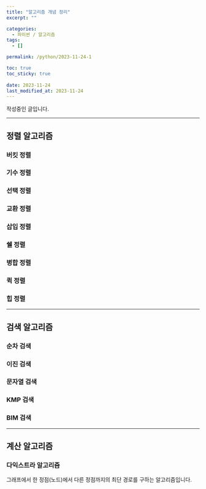 ```yaml
---
title: "알고리즘 개념 정리"
excerpt: ""

categories:
  - 파이썬 / 알고리즘
tags:
  - []

permalink: /python/2023-11-24-1

toc: true
toc_sticky: true
 
date: 2023-11-24
last_modified_at: 2023-11-24
---
```


작성중인 글입니다.

---

## 정렬 알고리즘

### 버킷 정렬

### 기수 정렬

### 선택 정렬

### 교환 정렬

### 삽입 정렬

### 쉘 정렬

### 병합 정렬

### 퀵 정렬

### 힙 정렬

---

## 검색 알고리즘

### 순차 검색

### 이진 검색

### 문자열 검색

### KMP 검색

### BIM 검색

---

## 계산 알고리즘

### 다익스트라 알고리즘
그래프에서 한 정점(노드)에서 다른 정점까지의 최단 경로를 구하는 알고리즘입니다.
